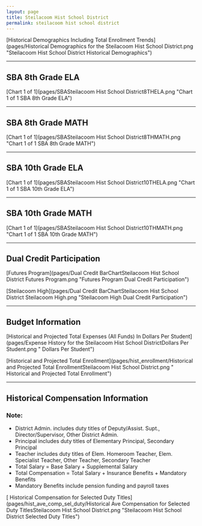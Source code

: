 ```yaml
---
layout: page
title: Steilacoom Hist School District
permalink: steilacoom hist school district
---
```



[Historical Demographics Including Total Enrollment Trends](pages/Historical Demographics for the Steilacoom Hist School District.png "Steilacoom Hist School District Historical Demographics")

___

## SBA 8th Grade ELA

[Chart 1 of 1](pages/SBASteilacoom Hist School District8THELA.png "Chart 1 of 1 SBA 8th Grade ELA")


___

## SBA 8th Grade MATH

[Chart 1 of 1](pages/SBASteilacoom Hist School District8THMATH.png "Chart 1 of 1 SBA 8th Grade MATH")


___

## SBA 10th Grade ELA

[Chart 1 of 1](pages/SBASteilacoom Hist School District10THELA.png "Chart 1 of 1 SBA 10th Grade ELA")


___

## SBA 10th Grade MATH

[Chart 1 of 1](pages/SBASteilacoom Hist School District10THMATH.png "Chart 1 of 1 SBA 10th Grade MATH")


___

## Dual Credit Participation

[Futures Program](pages/Dual Credit BarChartSteilacoom Hist School District Futures Program.png "Futures Program Dual Credit Participation")

[Steilacoom High](pages/Dual Credit BarChartSteilacoom Hist School District Steilacoom High.png "Steilacoom High Dual Credit Participation")


___

## Budget Information

[Historical and Projected Total Expenses (All Funds) In Dollars Per Student](pages/Expense History for the Steilacoom Hist School DistrictDollars Per Student.png " Dollars Per Student")

[Historical and Projected Total Enrollment](pages/hist_enrollment/Historical and Projected Total EnrollmentSteilacoom Hist School District.png " Historical and Projected Total Enrollment")


___

## Historical Compensation Information
### Note:
- District Admin. includes duty titles of Deputy/Assist. Supt., Director/Supervisor, Other District Admin.
- Principal includes duty titles of Elementary Principal, Secondary Principal
- Teacher includes duty titles of Elem. Homeroom Teacher, Elem. Specialist Teacher, Other Teacher, Secondary Teacher
- Total Salary = Base Salary + Supplemental Salary
- Total Compensation = Total Salary + Insurance Benefits + Mandatory Benefits
- Mandatory Benefits include pension funding and payroll taxes

[ Historical Compensation for Selected Duty Titles](pages/hist_ave_comp_sel_duty/Historical Ave Compensation for Selected Duty TitlesSteilacoom Hist School District.png "Steilacoom Hist School District Selected Duty Titles")

